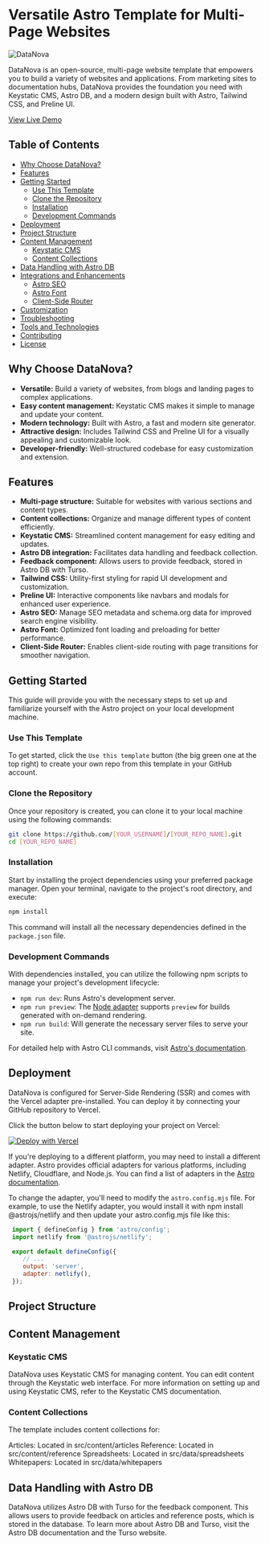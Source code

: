 # Versatile Astro Template for Multi-Page Websites

![DataNova](https://github.com/user-attachments/assets/edb63b04-92c5-45f4-8567-ed235f511d1b)

DataNova is an open-source, multi-page website template that empowers you to build a variety of websites and applications. From marketing sites to documentation hubs, DataNova provides the foundation you need with Keystatic CMS, Astro DB, and a modern design built with Astro, Tailwind CSS, and Preline UI.

[View Live Demo](https://datanova.com/)

## Table of Contents

- [Why Choose DataNova?](#why-choose-datanova)
- [Features](#features)
- [Getting Started](#getting-started)
  - [Use This Template](#use-this-template)
  - [Clone the Repository](#clone-the-repository)
  - [Installation](#installation)
  - [Development Commands](#development-commands)
- [Deployment](#deployment)
- [Project Structure](#project-structure)
- [Content Management](#content-management)
  - [Keystatic CMS](#keystatic-cms)
  - [Content Collections](#content-collections)
- [Data Handling with Astro DB](#data-handling-with-astro-db)
- [Integrations and Enhancements](#integrations-and-enhancements)
  - [Astro SEO](#astro-seo)
  - [Astro Font](#astro-font)
  - [Client-Side Router](#client-side-router)
- [Customization](#customization)
- [Troubleshooting](#troubleshooting)
- [Tools and Technologies](#tools-and-technologies)
- [Contributing](#contributing)
- [License](#license)


## Why Choose DataNova?

- **Versatile:** Build a variety of websites, from blogs and landing pages to complex applications.
- **Easy content management:** Keystatic CMS makes it simple to manage and update your content.
- **Modern technology:** Built with Astro, a fast and modern site generator.
- **Attractive design:** Includes Tailwind CSS and Preline UI for a visually appealing and customizable look.
- **Developer-friendly:** Well-structured codebase for easy customization and extension.

## Features

- **Multi-page structure:** Suitable for websites with various sections and content types.
- **Content collections:** Organize and manage different types of content efficiently.
- **Keystatic CMS:** Streamlined content management for easy editing and updates.
- **Astro DB integration:** Facilitates data handling and feedback collection.
- **Feedback component:** Allows users to provide feedback, stored in Astro DB with Turso.
- **Tailwind CSS:** Utility-first styling for rapid UI development and customization.
- **Preline UI:** Interactive components like navbars and modals for enhanced user experience.
- **Astro SEO:** Manage SEO metadata and schema.org data for improved search engine visibility.
- **Astro Font:** Optimized font loading and preloading for better performance.
- **Client-Side Router:** Enables client-side routing with page transitions for smoother navigation.

## Getting Started

This guide will provide you with the necessary steps to set up and familiarize yourself with the Astro project on your local development machine.

### Use This Template
To get started, click the `Use this template` button (the big green one at the top right) to create your own repo from this template in your GitHub account.

### Clone the Repository
Once your repository is created, you can clone it to your local machine using the following commands:

```bash
git clone https://github.com/[YOUR_USERNAME]/[YOUR_REPO_NAME].git
cd [YOUR_REPO_NAME]
```

### Installation

Start by installing the project dependencies using your preferred package manager. Open your terminal, navigate to the project's root directory, and execute:

```bash
npm install 
```

This command will install all the necessary dependencies defined in the `package.json` file.

### Development Commands

With dependencies installed, you can utilize the following npm scripts to manage your project's development lifecycle:

* `npm run dev`: Runs Astro's development server.
* `npm run preview`: The [Node adapter](https://docs.astro.build/en/guides/integrations-guide/node/) supports `preview` for builds generated with on-demand rendering.
* `npm run build`: Will generate the necessary server files to serve your site.

For detailed help with Astro CLI commands, visit [Astro's documentation](https://docs.astro.build/en/reference/cli-reference/).

## Deployment

DataNova is configured for Server-Side Rendering (SSR) and comes with the Vercel adapter pre-installed. You can deploy it by connecting your GitHub repository to Vercel.

Click the button below to start deploying your project on Vercel:

[![Deploy with Vercel](https://vercel.com/button)](https://vercel.com/new/clone?repository-url=https%3A%2F%2Fgithub.com%2Fmearashadowfax%2FDataNova)

If you're deploying to a different platform, you may need to install a different adapter.  Astro provides official adapters for various platforms, including Netlify, Cloudflare, and Node.js. You can find a list of adapters in the [Astro documentation](https://docs.astro.build/en/guides/on-demand-rendering/#server-adapters).

To change the adapter, you'll need to modify the `astro.config.mjs` file. For example, to use the Netlify adapter, you would install it with npm install @astrojs/netlify and then update your astro.config.mjs file like this:

```mjs
 import { defineConfig } from 'astro/config';
 import netlify from '@astrojs/netlify';

 export default defineConfig({
    // ...
    output: 'server',
    adapter: netlify(),
 });
```

## Project Structure

## Content Management
### Keystatic CMS
DataNova uses Keystatic CMS for managing content. You can edit content through the Keystatic web interface. For more information on setting up and using Keystatic CMS, refer to the Keystatic CMS documentation.

### Content Collections
The template includes content collections for:

Articles: Located in src/content/articles
Reference: Located in src/content/reference
Spreadsheets: Located in src/data/spreadsheets
Whitepapers: Located in src/data/whitepapers

## Data Handling with Astro DB
DataNova utilizes Astro DB with Turso for the feedback component. This allows users to provide feedback on articles and reference posts, which is stored in the database. To learn more about Astro DB and Turso, visit the Astro DB documentation and the Turso website.
